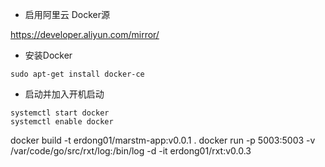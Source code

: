 
* 启用阿里云 Docker源

https://developer.aliyun.com/mirror/

* 安装Docker
```
sudo apt-get install docker-ce
```

*  启动并加入开机启动
```
systemctl start docker
systemctl enable docker
```

docker build -t erdong01/marstm-app:v0.0.1 .
docker run -p 5003:5003 -v /var/code/go/src/rxt/log:/bin/log  -d -it  erdong01/rxt:v0.0.3